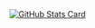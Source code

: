 <a href="https://github.com/anuraghazra/github-readme-stats">
   <img alt="GitHub Stats Card" src="https://github-readme-stats.vercel.app/api?username=YOUR_USERNAME">
</a>
